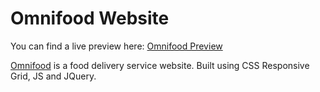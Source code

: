 # Omnifood Website
You can find a live preview here: [Omnifood Preview](https://luisdv93.github.io/Omnifood/)

[Omnifood](https://luisdv93.github.io/Omnifood/) is a food delivery service website. Built using CSS Responsive Grid, JS and JQuery.

